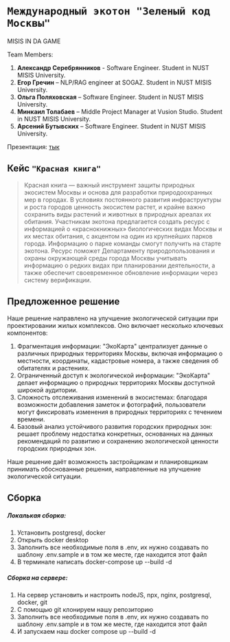 # `Международный экотон "Зеленый код Москвы"`

MISIS IN DA GAME

Team Members:

1. **Александр Серебрянников** - Software Engineer. Student in NUST MISIS University.
2. **Егор Гречин** – NLP/RAG engineer at SOGAZ. Student in NUST MISIS University.
3. **Ольга Поляховская** – Software Engineer. Student in NUST MISIS University.
4. **Минкаил Толабаев** – Middle Project Manager at Vusion Studio. Student in NUST MISIS University.
5. **Арсений Бутывских** – Software Engineer. Student in NUST MISIS University.

Презентация: [тык](https://www.figma.com/slides/y7vGMkoCn49KdaLxGRTFOM/%D0%AD%D0%9A%D0%9E%D0%A2%D0%9E%D0%9D---%D0%BF%D1%80%D0%B5%D0%B7%D0%B5%D0%BD%D1%82%D0%B0%D1%86%D0%B8%D1%8F?node-id=1-25&t=9ZRd1wuxxYcjFUfT-1)

## Кейс `"Красная книга"`

> Красная книга — важный инструмент защиты природных экосистем Москвы и основа для разработки природоохранных мер в городах.
> В условиях постоянного развития инфраструктуры и роста городов ценность экосистем растет, и крайне важно сохранить виды растений и животных в природных ареалах их обитания.
> Участникам экотона предлагается создать ресурс с информацией о «краснокнижных» биологических видах Москвы и их местах обитания, с акцентом на один из крупнейших парков города. Информацию о парке команды смогут получить на старте экотона.
> Ресурс поможет Департаменту природопользования и охраны окружающей среды города Москвы учитывать информацию о редких видах при планировании деятельности, а также обеспечит своевременное обновление информации через систему верификации.

## Предложенное решение

Наше решение направлено на улучшение экологической ситуации при проектировании жилых комплексов. Оно включает несколько ключевых компонентов:

1. Фрагментация информации: "ЭкоКарта" централизует данные о различных природных территориях Москвы, включая информацию о местности, координаты, кадастровые номера, а также сведения об обитателях и растениях.
2. Ограниченный доступ к экологической информации: "ЭкоКарта" делает информацию о природных территориях Москвы доступной широкой аудитории.
3. Сложность отслеживания изменений в экосистемах: благодаря возможности добавления заметок и фотографий, пользователи могут фиксировать изменения в природных территориях с течением времени.
4. Базовый анализ устойчивого развития городских природных зон: решает проблему недостатка конкретных, основанных на данных рекомендаций по развитию и сохранению экологической ценности городских природных зон.

Наше решение даёт возможность застройщикам и планировщикам принимать обоснованные решения, направленные на улучшение экологической ситуации.

## Сборка

##### Локалькая сборка:

1. Установить postgresql, docker
2. Открыть docker desktop
3. Заполнить все необходимые поля в .env, их нужно создавать по шаблону .env.sample и в том же месте, где находится этот файл
4. В терминале написать docker-compose up --build -d

##### Сборка на сервере:

1. На сервер установить и настроить nodeJS, npx, nginx, postgresql, docker, git
2. С помощью git клонируем нашу репозиторию
3. Заполнить все необходимые поля в .env, их нужно создавать по шаблону .env.sample и в том же месте, где находится этот файл
4. И запускаем наш docker compose up --build -d
